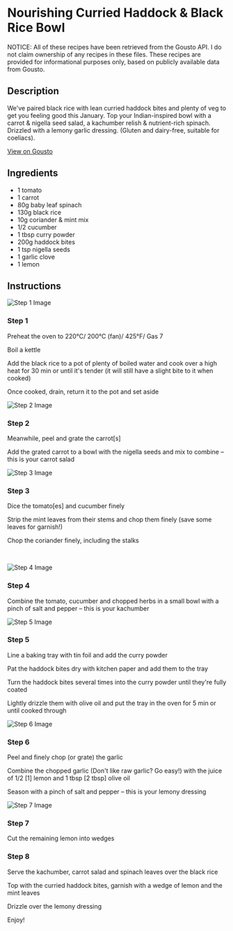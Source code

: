 # Nourishing Curried Haddock & Black Rice Bowl

NOTICE: All of these recipes have been retrieved from the Gousto API. I do not claim ownership of any recipes in these files. These recipes are provided for informational purposes only, based on publicly available data from Gousto.

## Description

We've paired black rice with lean curried haddock bites and plenty of veg to get you feeling good this January. Top your Indian-inspired bowl with a carrot & nigella seed salad, a kachumber relish & nutrient-rich spinach. Drizzled with a lemony garlic dressing. (Gluten and dairy-free, suitable for coeliacs).

[View on Gousto](https://www.gousto.co.uk/recipes/cookbook/nourishing-curried-haddock-black-rice-bowl)

## Ingredients

- 1 tomato
- 1 carrot
- 80g baby leaf spinach
- 130g black rice
- 10g coriander & mint mix
- 1/2 cucumber
- 1 tbsp curry powder
- 200g haddock bites
- 1 tsp nigella seeds
- 1 garlic clove
- 1 lemon

## Instructions

![Step 1 Image](https://production-media.gousto.co.uk/cms/recipe-step-image/1323.-step-1-x200.jpg)

### Step 1

Preheat the oven to 220&deg;C/ 200&deg;C (fan)/ 425&deg;F/ Gas 7


Boil a kettle


Add the black rice to a pot of plenty of boiled water and cook over a high heat for 30 min or until it's tender (it will still have a slight bite to it when cooked)


Once cooked, drain, return it to the pot and set aside

![Step 2 Image](https://production-media.gousto.co.uk/cms/recipe-step-image/1323.-step-2-x200.jpg)

### Step 2

Meanwhile, peel and grate the carrot<span class="text-danger">[s]</span>


Add the grated carrot to a bowl with the nigella seeds and mix to combine &ndash; this is your carrot salad

![Step 3 Image](https://production-media.gousto.co.uk/cms/recipe-step-image/1323.-step-3-x200.jpg)

### Step 3

Dice the tomato<span class="text-danger">[es]</span> and cucumber finely


Strip the mint leaves from their stems and chop them finely (save some leaves for garnish!)


Chop the coriander finely, including the stalks


&nbsp;

![Step 4 Image](https://production-media.gousto.co.uk/cms/recipe-step-image/1323.-step-4-x200.jpg)

### Step 4

Combine the tomato, cucumber and chopped herbs in a small bowl with a pinch of salt and pepper&nbsp;&ndash; this is your kachumber&nbsp;

![Step 5 Image](https://production-media.gousto.co.uk/cms/recipe-step-image/1323.-step-5-x200.jpg)

### Step 5

Line a baking tray with&nbsp;tin foil&nbsp;and add the&nbsp;curry powder


Pat the&nbsp;haddock bites&nbsp;dry with&nbsp;kitchen paper&nbsp;and add them to the tray&nbsp;


Turn the&nbsp;haddock bites&nbsp;several times into the curry powder until they're fully coated


Lightly drizzle them with&nbsp;olive oil&nbsp;and put the tray in the oven for 5 min or until cooked through

![Step 6 Image](https://production-media.gousto.co.uk/cms/recipe-step-image/1323.-step-6-x200.jpg)

### Step 6

Peel and finely chop (or grate) the&nbsp;garlic&nbsp;


Combine the&nbsp;chopped garlic&nbsp;(Don't like raw garlic? Go easy!)&nbsp;with the juice of 1/2&nbsp;<span class="text-danger">[1]</span>&nbsp;lemon&nbsp;and 1 tbsp<span class="text-danger">&nbsp;[2 tbsp]&nbsp;</span>olive oil&nbsp;


Season with a pinch of&nbsp;salt&nbsp;and&nbsp;pepper &ndash;&nbsp;this is your&nbsp;lemony dressing

![Step 7 Image](https://production-media.gousto.co.uk/cms/recipe-step-image/1323.-step-7-x200.jpg)

### Step 7

Cut the remaining lemon into wedges

### Step 8

Serve the kachumber, carrot salad&nbsp;and&nbsp;spinach leaves&nbsp;over the<span class="text-highlight"> black rice</span>


Top with the curried haddock bites, garnish with a wedge of lemon and the mint leaves


Drizzle over the lemony dressing 


Enjoy!&nbsp;


&nbsp;

